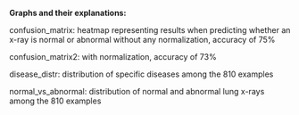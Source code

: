 **Graphs and their explanations:**

confusion_matrix: heatmap representing results when predicting whether an x-ray is normal or abnormal without any normalization, accuracy of 75%

confusion_matrix2: with normalization, accuracy of 73%

disease_distr: distribution of specific diseases among the 810 examples

normal_vs_abnormal: distribution of normal and abnormal lung x-rays among the 810 examples
